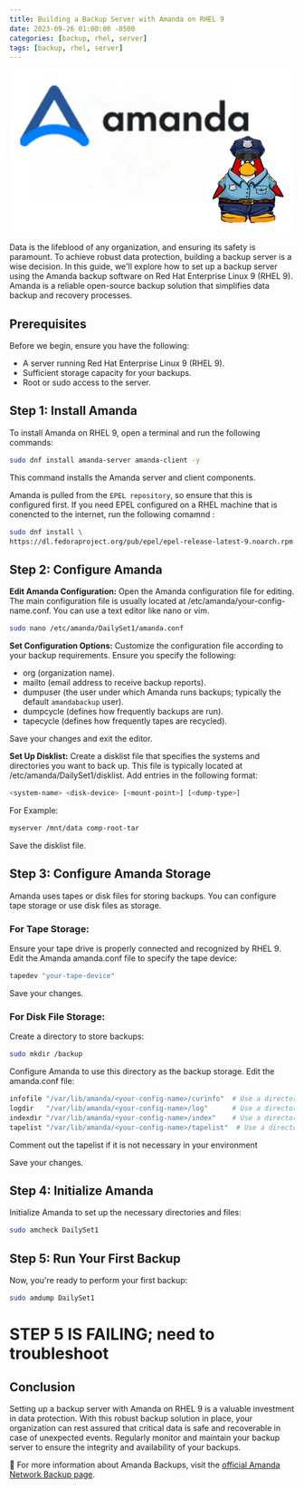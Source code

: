 ```yaml
---
title: Building a Backup Server with Amanda on RHEL 9
date: 2023-09-26 01:00:00 -0500
categories: [backup, rhel, server]
tags: [backup, rhel, server]
---
```


![Building a Backup Server with Amanda on RHEL 9](/assets/img/posts/2023/building_amanda_backup_server/building_amanda_backup_server.png)


Data is the lifeblood of any organization, and ensuring its safety is paramount. To achieve robust data protection, building a backup server is a wise decision. In this guide, we'll explore how to set up a backup server using the Amanda backup software on Red Hat Enterprise Linux 9 (RHEL 9). Amanda is a reliable open-source backup solution that simplifies data backup and recovery processes.

## Prerequisites

Before we begin, ensure you have the following:

- A server running Red Hat Enterprise Linux 9 (RHEL 9).
- Sufficient storage capacity for your backups.
- Root or sudo access to the server.

## Step 1: Install Amanda

To install Amanda on RHEL 9, open a terminal and run the following commands:

```bash
sudo dnf install amanda-server amanda-client -y
```
This command installs the Amanda server and client components.

Amanda is pulled from the `EPEL repository`, so ensure that this is configured first. If you need EPEL configured on a RHEL machine that is conencted to the internet, run the following comamnd : 

```bash
sudo dnf install \
https://dl.fedoraproject.org/pub/epel/epel-release-latest-9.noarch.rpm
```

## Step 2: Configure Amanda

**Edit Amanda Configuration:** Open the Amanda configuration file for editing. The main configuration file is usually located at /etc/amanda/your-config-name.conf. You can use a text editor like nano or vim.

```bash
sudo nano /etc/amanda/DailySet1/amanda.conf
```

**Set Configuration Options:** Customize the configuration file according to your backup requirements. Ensure you specify the following:
- org (organization name).
- mailto (email address to receive backup reports).
- dumpuser (the user under which Amanda runs backups; typically the default `amandabackup` user).
- dumpcycle (defines how frequently backups are run).
- tapecycle (defines how frequently tapes are recycled).

Save your changes and exit the editor.

**Set Up Disklist:** Create a disklist file that specifies the systems and directories you want to back up. This file is typically located at /etc/amanda/DailySet1/disklist. Add entries in the following format:

```bash
<system-name> <disk-device> [<mount-point>] [<dump-type>] 
```
For Example:

```bash
myserver /mnt/data comp-root-tar
```

Save the disklist file.

## Step 3: Configure Amanda Storage

Amanda uses tapes or disk files for storing backups. You can configure tape storage or use disk files as storage.

### For Tape Storage:

Ensure your tape drive is properly connected and recognized by RHEL 9.
Edit the Amanda amanda.conf file to specify the tape device:

```bash
tapedev "your-tape-device"
```

Save your changes.

### For Disk File Storage:

Create a directory to store backups:

```bash
sudo mkdir /backup
```

Configure Amanda to use this directory as the backup storage. Edit the amanda.conf file:

```bash
infofile "/var/lib/amanda/<your-config-name>/curinfo"  # Use a directory on your backup storage disk.
logdir   "/var/lib/amanda/<your-config-name>/log"      # Use a directory on your backup storage disk.
indexdir "/var/lib/amanda/<your-config-name>/index"    # Use a directory on your backup storage disk.
tapelist "/var/lib/amanda/<your-config-name>/tapelist"  # Use a directory on your backup storage disk.
```

Comment out the tapelist if it is not necessary in your environment

Save your changes.


## Step 4: Initialize Amanda

Initialize Amanda to set up the necessary directories and files:

```bash
sudo amcheck DailySet1
```

## Step 5: Run Your First Backup

Now, you're ready to perform your first backup:

```bash
sudo amdump DailySet1
```

# STEP 5 IS FAILING; need to troubleshoot

## Conclusion

Setting up a backup server with Amanda on RHEL 9 is a valuable investment in data protection. With this robust backup solution in place, your organization can rest assured that critical data is safe and recoverable in case of unexpected events. Regularly monitor and maintain your backup server to ensure the integrity and availability of your backups.



📝 For more information about Amanda Backups, visit the [official Amanda Network Backup page](https://amanda.org).












